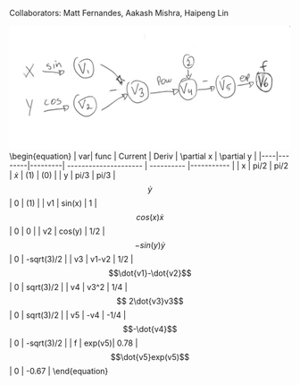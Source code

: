 Collaborators: Matt Fernandes, Aakash Mishra, Haipeng Lin

!["Computational Graph"](eval_graph.png) 
\begin{equation}
| var|  func  | Current |   Deriv               | \partial x | \partial y |
|----|--------|---------| --------------------- | ---------- |----------- |
| x  | pi/2   | pi/2    | $\dot{x}$           | (1)        | (0)        |
| y  | pi/3   | pi/3    | $$\dot{y} $$          |  0         | (1)        |
| v1 | sin(x) | 1       | $$cos(x) \dot{x} $$   |  0         |  0         | 
| v2 | cos(y) | 1/2     | $$-sin(y) \dot{y} $$  |  0         | -sqrt(3)/2 |
| v3 | v1-v2  | 1/2     | $$\dot{v1}-\dot{v2}$$ |  0         |  sqrt(3)/2 |
| v4 | v3^2   | 1/4     | $$ 2\dot{v3}v3$$      |  0         |  sqrt(3)/2 |
| v5 | -v4    | -1/4    | $$-\dot{v4}$$         |  0         | -sqrt(3)/2 |
| f  | exp(v5)| 0.78    | $$\dot{v5}exp(v5)$$   |  0         | -0.67      |
\end{equation}


